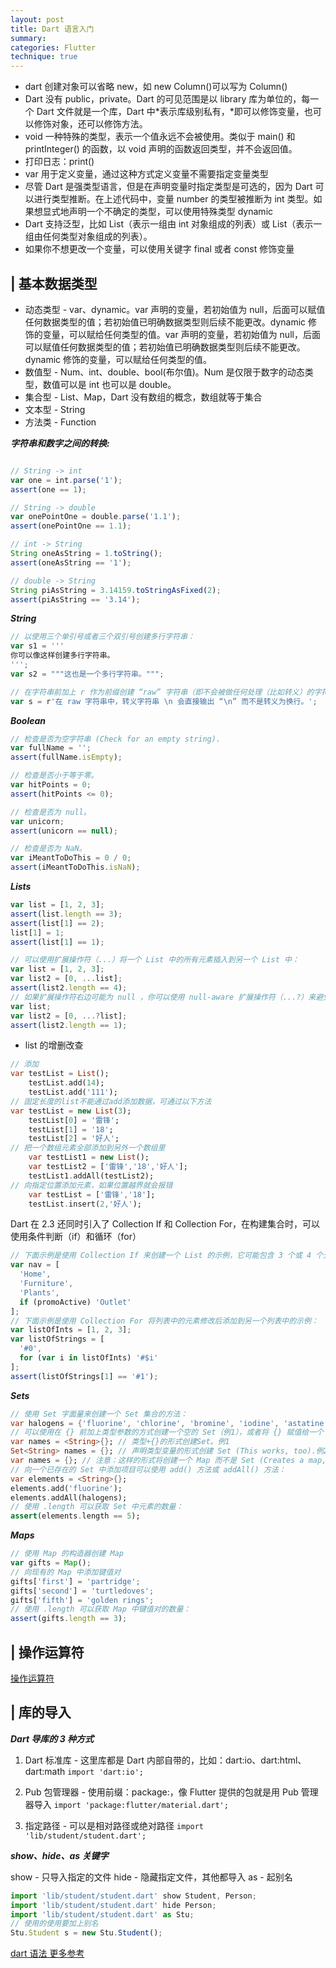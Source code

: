 ```yaml
---
layout: post
title: Dart 语言入门
summary:
categories: Flutter
technique: true
---
```


- dart 创建对象可以省略 new，如 new Column()可以写为 Column()
- Dart 没有 public，private。Dart 的可见范围是以 library 库为单位的，每一个 Dart 文件就是一个库，Dart 中*表示库级别私有，*即可以修饰变量，也可以修饰对象，还可以修饰方法。
- void 一种特殊的类型，表示一个值永远不会被使用。类似于 main() 和 printInteger() 的函数，以 void 声明的函数返回类型，并不会返回值。
- 打印日志：print()
- var 用于定义变量，通过这种方式定义变量不需要指定变量类型
- 尽管 Dart 是强类型语言，但是在声明变量时指定类型是可选的，因为 Dart 可以进行类型推断。在上述代码中，变量 number 的类型被推断为 int 类型。如果想显式地声明一个不确定的类型，可以使用特殊类型 dynamic
- Dart 支持泛型，比如 List<int>（表示一组由 int 对象组成的列表）或 List<dynamic>（表示一组由任何类型对象组成的列表）。
- 如果你不想更改一个变量，可以使用关键字 final 或者 const 修饰变量

## | 基本数据类型

- 动态类型 - var、dynamic。var 声明的变量，若初始值为 null，后面可以赋值任何数据类型的值；若初始值已明确数据类型则后续不能更改。dynamic 修饰的变量，可以赋给任何类型的值。var 声明的变量，若初始值为 null，后面可以赋值任何数据类型的值；若初始值已明确数据类型则后续不能更改。dynamic 修饰的变量，可以赋给任何类型的值。
- 数值型 - Num、int、double、bool(布尔值)。Num 是仅限于数字的动态类型，数值可以是 int 也可以是 double。
- 集合型 - List、Map，Dart 没有数组的概念，数组就等于集合
- 文本型 - String
- 方法类 - Function

**_字符串和数字之间的转换:_**

```javascript

// String -> int
var one = int.parse('1');
assert(one == 1);

// String -> double
var onePointOne = double.parse('1.1');
assert(onePointOne == 1.1);

// int -> String
String oneAsString = 1.toString();
assert(oneAsString == '1');

// double -> String
String piAsString = 3.14159.toStringAsFixed(2);
assert(piAsString == '3.14');
```

**_String_**

```javascript
// 以使用三个单引号或者三个双引号创建多行字符串：
var s1 = '''
你可以像这样创建多行字符串。
''';
var s2 = """这也是一个多行字符串。""";

// 在字符串前加上 r 作为前缀创建 “raw” 字符串（即不会被做任何处理（比如转义）的字符串）：
var s = r'在 raw 字符串中，转义字符串 \n 会直接输出 “\n” 而不是转义为换行。';
```

**_Boolean_**

```javascript
// 检查是否为空字符串 (Check for an empty string).
var fullName = '';
assert(fullName.isEmpty);

// 检查是否小于等于零。
var hitPoints = 0;
assert(hitPoints <= 0);

// 检查是否为 null。
var unicorn;
assert(unicorn == null);

// 检查是否为 NaN。
var iMeantToDoThis = 0 / 0;
assert(iMeantToDoThis.isNaN);
```

**_Lists_**

```javascript
var list = [1, 2, 3];
assert(list.length == 3);
assert(list[1] == 2);
list[1] = 1;
assert(list[1] == 1);

// 可以使用扩展操作符（...）将一个 List 中的所有元素插入到另一个 List 中：
var list = [1, 2, 3];
var list2 = [0, ...list];
assert(list2.length == 4);
// 如果扩展操作符右边可能为 null ，你可以使用 null-aware 扩展操作符（...?）来避免产生异常：
var list;
var list2 = [0, ...?list];
assert(list2.length == 1);
```

- list 的增删改查

```dart
// 添加
var testList = List();
    testList.add(14);
    testList.add('111');
// 固定长度的list不能通过add添加数据，可通过以下方法
var testList = new List(3);
    testList[0] = '雷锋';
    testList[1] = '18';
    testList[2] = '好人';
// 把一个数组元素全部添加到另外一个数组里
    var testList1 = new List();
    var testList2 = ['雷锋','18','好人'];
    testList1.addAll(testList2);
// 向指定位置添加元素，如果位置越界就会报错
    var testList = ['雷锋','18'];
    testList.insert(2,'好人');
```

Dart 在 2.3 还同时引入了 Collection If 和 Collection For，在构建集合时，可以使用条件判断（if）和循环（for）

```javascript
// 下面示例是使用 Collection If 来创建一个 List 的示例，它可能包含 3 个或 4 个元素：
var nav = [
  'Home',
  'Furniture',
  'Plants',
  if (promoActive) 'Outlet'
];
// 下面示例是使用 Collection For 将列表中的元素修改后添加到另一个列表中的示例：
var listOfInts = [1, 2, 3];
var listOfStrings = [
  '#0',
  for (var i in listOfInts) '#$i'
];
assert(listOfStrings[1] == '#1');
```

**_Sets_**

```dart
// 使用 Set 字面量来创建一个 Set 集合的方法：
var halogens = {'fluorine', 'chlorine', 'bromine', 'iodine', 'astatine'};
// 可以使用在 {} 前加上类型参数的方式创建一个空的 Set（例1），或者将 {} 赋值给一个 Set 类型的变量（例2）：
var names = <String>{}; // 类型+{}的形式创建Set。例1
Set<String> names = {}; // 声明类型变量的形式创建 Set (This works, too).例2
var names = {}; // 注意：这样的形式将创建一个 Map 而不是 Set (Creates a map, not a set.)
// 向一个已存在的 Set 中添加项目可以使用 add() 方法或 addAll() 方法：
var elements = <String>{};
elements.add('fluorine');
elements.addAll(halogens);
// 使用 .length 可以获取 Set 中元素的数量：
assert(elements.length == 5);
```

**_Maps_**

```javascript
// 使用 Map 的构造器创建 Map
var gifts = Map();
// 向现有的 Map 中添加键值对
gifts['first'] = 'partridge';
gifts['second'] = 'turtledoves';
gifts['fifth'] = 'golden rings';
// 使用 .length 可以获取 Map 中键值对的数量：
assert(gifts.length == 3);
```

## | 操作运算符

[操作运算符](https://www.jianshu.com/p/64a6ed7581aa)

## | 库的导入

**_Dart 导库的 3 种方式_**

1. Dart 标准库 - 这里库都是 Dart 内部自带的，比如：dart:io、dart:html、dart:math
   `import 'dart:io';`

2. Pub 包管理器 - 使用前缀：package:，像 Flutter 提供的包就是用 Pub 管理器导入
   `import 'package:flutter/material.dart';`

3. 指定路径 - 可以是相对路径或绝对路径
   `import 'lib/student/student.dart';`

**_show、hide、as 关键字_**

show - 只导入指定的文件
hide - 隐藏指定文件，其他都导入
as - 起别名

```javascript
import 'lib/student/student.dart' show Student, Person;
import 'lib/student/student.dart' hide Person;
import 'lib/student/student.dart' as Stu;
// 使用的使用要加上别名
Stu.Student s = new Stu.Student();
```

[dart 语法 更多参考](https://dart.cn/guides/language/language-tour#a-basic-dart-program)
